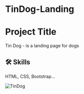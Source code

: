 # TinDog-Landing


# Project Title

Tin Dog - is a landing page for dogs 


## 🛠 Skills
HTML, CSS, Bootstrap...


![TinDog](https://github.com/BircanAli/TinDog-Landing/assets/105841521/8982b97f-7584-41c0-ab18-e98938c4d737)
